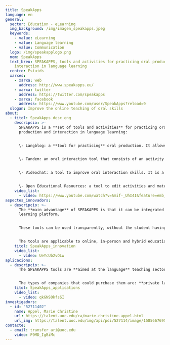 ```yaml
---
title: SpeakApps
language: en
general:
  sector: Education - eLearning
  img_background: /img/imagen_speakapps.jpeg
  keywords:
    - value: eLearning
    - value: Language learning
    - value: Communication
  logo: /img/speakapplogo.png
  nom: SpeakApps
  text_breu: SPEAKAPPS, tools and activities for practicing oral production and
    interaction in language learning
  centre: Estuids
  xarxes:
    - xarxa: web
      address: http://www.speakapps.eu/
    - xarxa: twitter
      address: https://twitter.com/speakapps
    - xarxa: facebook
      address: https://www.youtube.com/user/SpeakApps?reload=9
  slogan: Improve the online teaching of oral skills
about:
  - titol: SpeakApps_desc_eng
    descripcio: >-
      SPEAKAPPS is a **set of tools and activities** for practicing oral
      production and interaction in language learning:


      \- Langblog: a **tool for practicing** oral production. It allows you to make asynchronous presentations with a structure similar to that of a blog. 


      \- Tandem: an oral interaction tool that consists of an activity manager developed to be remotely used by students for pair work. It distributes materials in real time, **creating a communicative** context to strengthen interaction between students.


      \- Videochat: a tool to improve oral interaction skills. It is a videoconferencing system for small groups. 


      \- Open Educational Resources: a tool to edit activities and materials for online language learning. This tool incudes a repository of activities and materials with the option of **applying different criteria** (languages, types of activities, etc.).
    video_list:
      - video: https://www.youtube.com/watch?v=Amif-_UhI4I&feature=emb_logo
aspectes_innovadors:
  - descripcio: >-
      The **main advantage** of SPEAKAPPS is that it can be integrated into any
      learning platform. 


      These tools can be used transparently, without the student having to log in every time they want to use one of the tools. 


      The tools are applicable to online, in-person and hybrid education. SPEAKAPPS optimizes class time and learning results.
    titol: SpeakApps_innovation
    video_list:
      - video: UeYcUb2vOLw
aplicacions:
  - descripcio: >-
      The SPEAKAPPS tools are **aimed at the language** teaching sector. 


      The types of companies that could purchase them are: **private language schools**, language teaching centres in general and universities
    titol: SpeakApps_applications
    video_list:
      - video: qkGNSOkfsSI
investigadors:
  - id: "52711402"
    name: Appel, Marie Christine
    url: https://talent.uoc.edu/ca/marie-christine-appel.html
    url_img: https://talent.uoc.edu/img/api/pdi/527114/image/1585667695024
contacte:
  - email: transfer_ari@uoc.edu
    video: F9MD_IgBiMc
---
```

